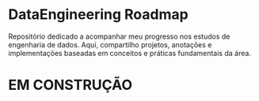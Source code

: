# DataEngineering Roadmap
Repositório dedicado a acompanhar meu progresso nos estudos de engenharia de dados. Aqui, compartilho projetos, anotações e implementações baseadas em conceitos e práticas fundamentais da área.


# EM CONSTRUÇÃO
